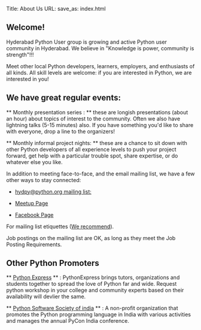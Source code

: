 Title: About Us
URL:
save_as: index.html

## Welcome!

Hyderabad Python User group is growing and active Python user community in Hyderabad. We believe in "Knowledge is power, community is strength"!!!

Meet other local Python developers, learners, employers, and enthusiasts of all kinds.
 All skill levels are welcome: if you are interested in Python, we are interested in you!

## We have great regular events:

** Monthly presentation series : ** these are longish presentations (about an hour) about topics of interest to the community.
 Often we also have lightning talks (5-15 minutes) also.
 If you have something you'd like to share with everyone, drop a line to the organizers!

** Monthly informal project nights: ** these are a chance to sit down with other Python developers of all
experience levels to push your project forward, get help with a particular trouble spot,
share expertise, or do whatever else you like.

In addition to meeting face-to-face, and the email mailing list, we have a few other ways to stay connected:

- [hydpy@python.org mailing list:](https://mail.python.org/mm3/mailman3/lists/hydpy.python.org/)

- [Meetup Page](https://www.meetup.com/Hyderabad-Python-Meetup-Group/)

- [Facebook Page](https://www.facebook.com/HydPy/)


For mailing list etiquettes ([We recommend](https://www.shakthimaan.com/downloads/glv/presentations/mailing-list-etiquette.pdf)).


Job postings on the mailing list are OK, as long as they meet the Job Posting Requirements.

## Other Python Promoters

** [Python Express](https://pythonexpress.in/) ** :  PythonExpress brings tutors, organizations and students together to spread the love of Python far and wide. Request python workshop in your college and community experts based on their availability will devlier the same.

** [Python Software Society of india](https://pssi.org.in/) ** : A non-profit organization that promotes the Python programming language in India with various activities and manages the annual PyCon India conference.
